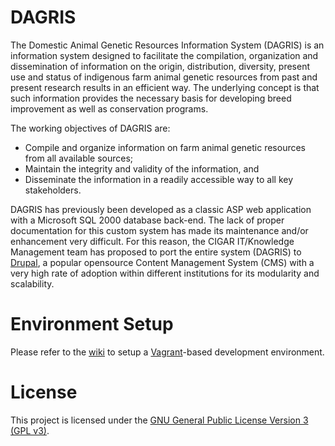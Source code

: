 # DAGRIS

The Domestic Animal Genetic Resources Information System (DAGRIS) is an information system designed to facilitate the compilation, organization and dissemination of information on the origin, distribution, diversity, present use and status of indigenous farm animal genetic resources from past and present research results in an efficient way. The underlying concept is that such information provides the necessary basis for developing breed improvement as well as conservation programs.

The working objectives of DAGRIS are:
* Compile and organize information on farm animal genetic resources from all available sources;
* Maintain the integrity and validity of the information, and
* Disseminate the information in a readily accessible way to all key stakeholders.

DAGRIS has previously been developed as a classic ASP web application with a Microsoft SQL 2000 database back-end. The lack of proper documentation for this custom system has made its maintenance and/or enhancement very difficult. For this reason, the CIGAR IT/Knowledge Management team has proposed to port the entire system (DAGRIS) to [Drupal](http://drupal.org), a popular opensource Content Management System (CMS) with a very high rate of adoption within different institutions for its modularity and scalability.

# Environment Setup

Please refer to the [wiki](https://github.com/ilri/DAGRIS/wiki) to setup a [Vagrant](http://www.vagrantup.com/)-based development environment.

# License

This project is licensed under the [GNU General Public License Version 3 (GPL v3)](license.md).

